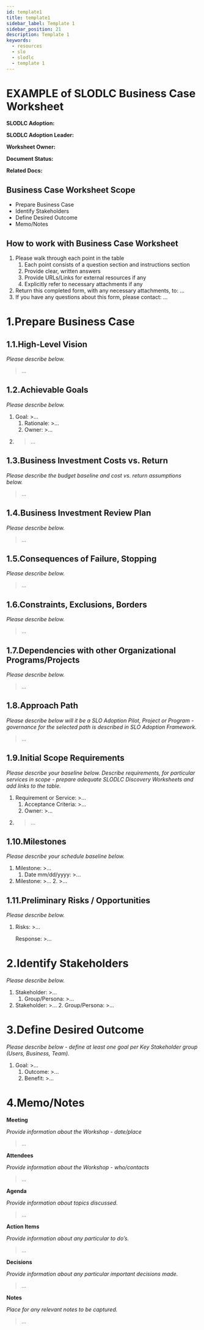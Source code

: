 ```yaml
---
id: template1
title: template1
sidebar_label: Template 1
sidebar_position: 21
description: Template 1
keywords:
  - resources
  - slo
  - slodlc
  - template 1
---
```


# EXAMPLE of SLODLC Business Case Worksheet

**SLODLC Adoption:**

**SLODLC Adoption Leader:**

**Worksheet Owner:**

**Document Status:**

**Related Docs:**


## Business Case Worksheet Scope



* Prepare Business Case
* Identify Stakeholders
* Define Desired Outcome
* Memo/Notes


## How to work with Business Case Worksheet



1. Please walk through each point in the table
    1. Each point consists of a question section and instructions section
    2. Provide clear, written answers
    3. Provide URLs/Links for external resources if any
    4. Explicitly refer to necessary attachments if any
2. Return this completed form, with any necessary attachments, to: …
3. If you have any questions about this form, please contact: …


# 1.Prepare Business Case


## 1.1.High-Level Vision

_Please describe below._

>... 


## 1.2.Achievable Goals

_Please describe below._



1. Goal: >...
    1. Rationale: >...
    2. Owner: >...
2. >...


## 1.3.Business Investment Costs vs. Return

_Please describe the budget baseline and cost vs. return assumptions below._

>...


## 1.4.Business Investment Review Plan

_Please describe below._

>...


## 1.5.Consequences of Failure, Stopping

_Please describe below._

>...


## 1.6.Constraints, Exclusions, Borders

_Please describe below._

>...


## 1.7.Dependencies with other Organizational Programs/Projects

_Please describe below._

>...


## 1.8.Approach Path

_Please describe below will it be a SLO Adoption Pilot, Project or Program - governance for the selected path is described in SLO Adoption Framework._

>...


## 1.9.Initial Scope Requirements

_Please describe your baseline below. Describe requirements, for particular services in scope - prepare adequate SLODLC Discovery Worksheets and add links to the table._



1. Requirement or Service: >...
    1. Acceptance Criteria: >...
    2. Owner: >...
2. >...


## 1.10.Milestones

_Please describe your schedule baseline below._



1. Milestone: >...
    1. Date mm/dd/yyyy: >...
2. Milestone: >...
    2. >...


## 1.11.Preliminary Risks / Opportunities

_Please describe below._



1. Risks: >...

    Response: >...



# 2.Identify Stakeholders

_Please describe below._



1. Stakeholder: >...
    1. Group/Persona: >...
2. Stakeholder: >...
    2. Group/Persona: >...


# 3.Define Desired Outcome

_Please describe below - define at least one goal per Key Stakeholder group (Users, Business, Team)._



1. Goal: >...
    1. Outcome: >...
    2. Benefit: >...


# 4.Memo/Notes

**Meeting**

_Provide  information about the Workshop - date/place_

>...

**Attendees**

_Provide  information about the Workshop - who/contacts_

>...

**Agenda**

_Provide information about topics discussed._

>...

**Action Items**

_Provide information about any particular to do’s._

>...

**Decisions**

_Provide information about any particular important decisions made._

>...

**Notes**

_Place for any relevant notes to be captured._

>...
